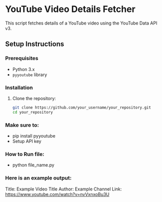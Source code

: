 # YouTube Video Details Fetcher

This script fetches details of a YouTube video using the YouTube Data API v3.

## Setup Instructions

### Prerequisites
- Python 3.x
- `pyyoutube` library

### Installation
1. Clone the repository:
   ```bash
   git clone https://github.com/your_username/your_repository.git
   cd your_repository

### Make sure to:
- pip install pyyoutube
- Setup API key


### How to Run file:
- python file_name.py


### Here is an example output:
Title: Example Video Title
Author: Example Channel
Link: https://www.youtube.com/watch?v=nvVxnxoBu3U

